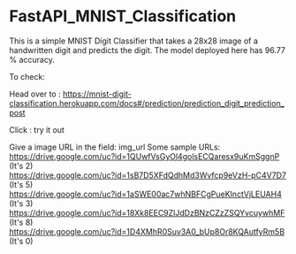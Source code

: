 # FastAPI_MNIST_Classification
This is a simple MNIST Digit Classifier that takes a 28x28 image of a handwritten digit and predicts the digit.
The model deployed here has 96.77 % accuracy.

To check: 

Head over to : https://mnist-digit-classification.herokuapp.com/docs#/prediction/prediction_digit_prediction_post

Click : try it out

Give a image URL in the field: img_url
Some sample URLs: 
https://drive.google.com/uc?id=1QUwfVsGyOl4golsECQaresx9uKmSggnP (It's 2) <br>
https://drive.google.com/uc?id=1sB7D5XFdQdhMd3Wvfcp9eVzH-pC4V7D7 (It's 5) <br>
https://drive.google.com/uc?id=1aSWE00ac7whNBFCgPueKInctVjLEUAH4 (It's 3) <br>
https://drive.google.com/uc?id=18Xk8EEC9ZlJdDzBNzCZzZSQYvcuywhMF (It's 8) <br>
https://drive.google.com/uc?id=1D4XMhR0Suv3A0_bUp8Or8KQAutfyRm5B (It's 0) <br>
